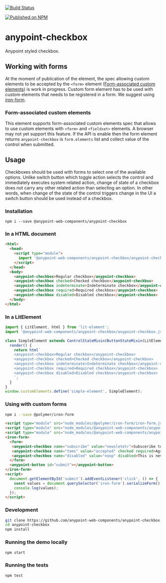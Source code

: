 [![Build Status](https://travis-ci.org/anypoint-web-components/anypoint-checkbox.svg?branch=master)](https://travis-ci.org/anypoint-web-components/anypoint-checkbox)

[![Published on NPM](https://img.shields.io/npm/v/@anypoint-web-components/anypoint-checkbox.svg)](https://www.npmjs.com/package/@anypoint-web-components/anypoint-checkbox)

# anypoint-checkbox

Anypoint styled checkbox.

## Working with forms

At the moment of publication of the element, the spec allowing custom elements to be accepted by the `<form>` element ([Form-associated custom elements](https://www.chromestatus.com/feature/4708990554472448)) is work in progress.
Custom form element has to be used with custom elements that needs to be registered in a form. We suggest using [iron-form](https://www.webcomponents.org/element/@polymer/iron-form).

### Form-associated custom elements

This element supports form-associated custom elements spec that allows to use custom elements with `<form>` and `<fieldset>` elements. A browser may not yet support this feature.
If the API is enable then the form element returns `anypoint-checkbox` is `form.elements` list and collect value of the control when submitted.

## Usage

Checkboxes should be used with forms to select one of the available options. Unlike switch button which toggle action selects the control and immediately executes system related action, change of state of a checkbox does not carry any other related action than selecting an option.
In other words, when change of the state of the control triggers change in the UI a switch button should be used instead of a checkbox.

### Installation

```
npm i --save @anypoint-web-components/anypoint-checkbox
```

### In a HTML document

```html
<html>
  <head>
    <script type="module">
      import '@anypoint-web-components/anypoint-checkbox/anypoint-checkbox.js';
    </script>
  </head>
  <body>
    <anypoint-checkbox>Regular checkbox</anypoint-checkbox>
    <anypoint-checkbox checked>Checked checkbox</anypoint-checkbox>
    <anypoint-checkbox indeterminate>Indeterminate checkbox</anypoint-checkbox>
    <anypoint-checkbox required>Required checkbox</anypoint-checkbox>
    <anypoint-checkbox disabled>Disabled checkbox</anypoint-checkbox>
  </body>
</html>
```

### In a LitElement

```js
import { LitElement, html } from 'lit-element';
import '@anypoint-web-components/anypoint-checkbox/anypoint-checkbox.js';

class SimpleElement extends ControlStateMixin(ButtonStateMixin(LitElement)) {
  render() {
    return html`
    <anypoint-checkbox>Regular checkbox</anypoint-checkbox>
    <anypoint-checkbox checked>Checked checkbox</anypoint-checkbox>
    <anypoint-checkbox indeterminate>Indeterminate checkbox</anypoint-checkbox>
    <anypoint-checkbox required>Required checkbox</anypoint-checkbox>
    <anypoint-checkbox disabled>Disabled checkbox</anypoint-checkbox>
    `;
  }
}
window.customElements.define('simple-element', SimpleElement);
```

### Using with custom forms

```sh
npm i --save @polymer/iron-form
```

```html
<script type="module" src="node_modules/@polymer/iron-form/iron-form.js"></script>
<script type="module" src="node_modules/@anypoint-web-components/anypoint-checkbox/anypoint-checkbox.js"></script>
<script type="module" src="node_modules/@anypoint-web-components/anypoint-button/anypoint-button.js"></script>
<iron-form>
  <form>
   <anypoint-checkbox name="subscribe" value="newsletetr">Subsceribe to our newsletter</anypoint-checkbox>
   <anypoint-checkbox name="tems" value="accepted" checked required>Agree to terms and conditions</anypoint-checkbox>
   <anypoint-checkbox name="disabled" value="noop" disabled>This is never included</anypoint-checkbox>
  </form>
  <anypoint-button id="submit"></anypoint-button>
</iron-form>
<script>
  document.getElementById('submit').addEventListener('click', () => {
    const values = document.querySelector('iron-form').serializeForm();
    console.log(values);
  });
</script>
```

### Development

```sh
git clone https://github.com/anypoint-web-components/anypoint-checkbox
cd anypoint-checkbox
npm install
```

### Running the demo locally

```sh
npm start
```

### Running the tests
```sh
npm test
```
